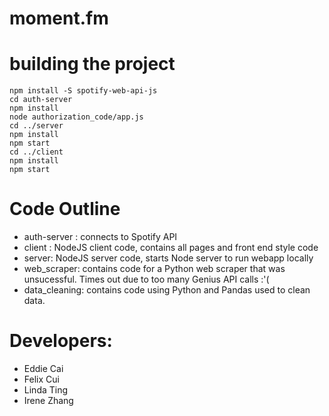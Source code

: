 # moment.fm

# building the project
```
npm install -S spotify-web-api-js
cd auth-server
npm install
node authorization_code/app.js
cd ../server
npm install
npm start
cd ../client
npm install
npm start
```

# Code Outline
- auth-server : connects to Spotify API
- client : NodeJS client code, contains all pages and front end style code
- server: NodeJS server code, starts Node server to run webapp locally
- web_scraper: contains code for a Python web scraper that was unsucessful. Times out due to too many Genius API calls :'( 
- data_cleaning: contains code using Python and Pandas used to clean data.

# Developers:
- Eddie Cai
- Felix Cui
- Linda Ting
- Irene Zhang
